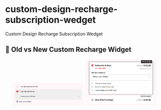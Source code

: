 # custom-design-recharge-subscription-wedget
Custom Design Recharge Subscription Wedget
## 🔁 Old vs New Custom Recharge Widget

<p align="center">
  <img src="old-wedget.png" alt="Old Recharge Widget" width="45%" />
  <img src="widget.png" alt="Custom Recharge Widget" width="45%" />
</p>
